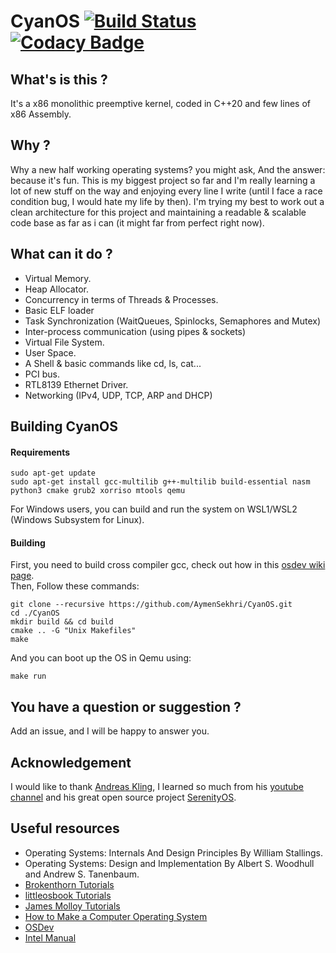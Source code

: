 
# CyanOS [![Build Status](https://travis-ci.com/AymenSekhri/CyanOS.svg?branch=master)](https://travis-ci.com/AymenSekhri/CyanOS) [![Codacy Badge](https://api.codacy.com/project/badge/Grade/c4b645ecc8a04bad9784f98846e93368)](https://app.codacy.com/gh/AymenSekhri/CyanOS?utm_source=github.com&utm_medium=referral&utm_content=AymenSekhri/CyanOS&utm_campaign=Badge_Grade)

## What's is this ?
It's a x86 monolithic preemptive kernel, coded in C++20 and few lines of x86 Assembly.

## Why ?
Why a new half working operating systems? you might ask, And the answer: because it's fun. This is my biggest project so far and I'm really learning a lot of new stuff on the way and enjoying every line I write (until I face a race condition bug, I would hate my life by then). I'm trying my best to work out a clean architecture for this project and maintaining a readable & scalable code base as far as i can (it might far from perfect right now).

## What can it do ?
- Virtual Memory.
- Heap Allocator.
- Concurrency in terms of Threads & Processes.
- Basic ELF loader
- Task Synchronization (WaitQueues, Spinlocks, Semaphores and Mutex)
- Inter-process communication (using pipes & sockets)
- Virtual File System.
- User Space.
- A Shell & basic commands like cd, ls, cat...
- PCI bus.
- RTL8139 Ethernet Driver.
- Networking (IPv4, UDP, TCP, ARP and DHCP)

## Building CyanOS
#### Requirements
```
sudo apt-get update
sudo apt-get install gcc-multilib g++-multilib build-essential nasm python3 cmake grub2 xorriso mtools qemu 
```
For Windows users, you can build and run the system on WSL1/WSL2 (Windows Subsystem for Linux).

#### Building
First, you need to build cross compiler gcc,  check out how in this [osdev wiki page](https://wiki.osdev.org/GCC_Cross-Compiler).<br>
Then, Follow these commands:
```
git clone --recursive https://github.com/AymenSekhri/CyanOS.git
cd ./CyanOS
mkdir build && cd build
cmake .. -G "Unix Makefiles"
make
```
And you can boot up the OS in Qemu using:
```
make run
```

## You have a question or suggestion ?
Add an issue, and I will be happy to answer you.

## Acknowledgement
I would like to thank [Andreas Kling](https://github.com/awesomekling), I learned so much from his [youtube channel](https://www.youtube.com/c/AndreasKling/) and his great open source project [SerenityOS](https://github.com/SerenityOS/serenity).

## Useful resources
* Operating Systems: Internals And Design Principles By William Stallings.
* Operating Systems: Design and Implementation By Albert S. Woodhull and Andrew S. Tanenbaum.
* [Brokenthorn Tutorials](http://www.brokenthorn.com/Resources)
* [littleosbook Tutorials](https://littleosbook.github.io)
* [James Molloy Tutorials](http://www.jamesmolloy.co.uk/tutorial_html)
* [How to Make a Computer Operating System](https://samypesse.gitbook.io/how-to-create-an-operating-system/)
* [OSDev](https://wiki.osdev.org/Main_Page)
* [Intel Manual](https://www.intel.com/content/dam/www/public/us/en/documents/manuals/64-ia-32-architectures-software-developer-vol-3a-part-1-manual.pdf)
